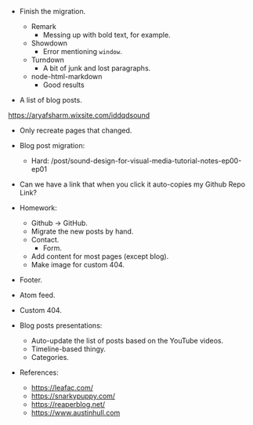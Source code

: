 - Finish the migration.
  - Remark
    - Messing up with bold text, for example.
  - Showdown
    - Error mentioning `window`.
  - Turndown
    - A bit of junk and lost paragraphs.
  - node-html-markdown
    - Good results

- A list of blog posts.

https://aryafsharm.wixsite.com/iddqdsound

- Only recreate pages that changed.

- Blog post migration:
  - Hard: /post/sound-design-for-visual-media-tutorial-notes-ep00-ep01

- Can we have a link that when you click it auto-copies my Github Repo Link?

- Homework:

  - Github -> GitHub.
  - Migrate the new posts by hand.
  - Contact.
    - Form.
  - Add content for most pages (except blog).
  - Make image for custom 404.

- Footer.
- Atom feed.
- Custom 404.

- Blog posts presentations:

  - Auto-update the list of posts based on the YouTube videos.
  - Timeline-based thingy.
  - Categories.

- References:
  - https://leafac.com/
  - https://snarkypuppy.com/
  - https://reaperblog.net/
  - https://www.austinhull.com
